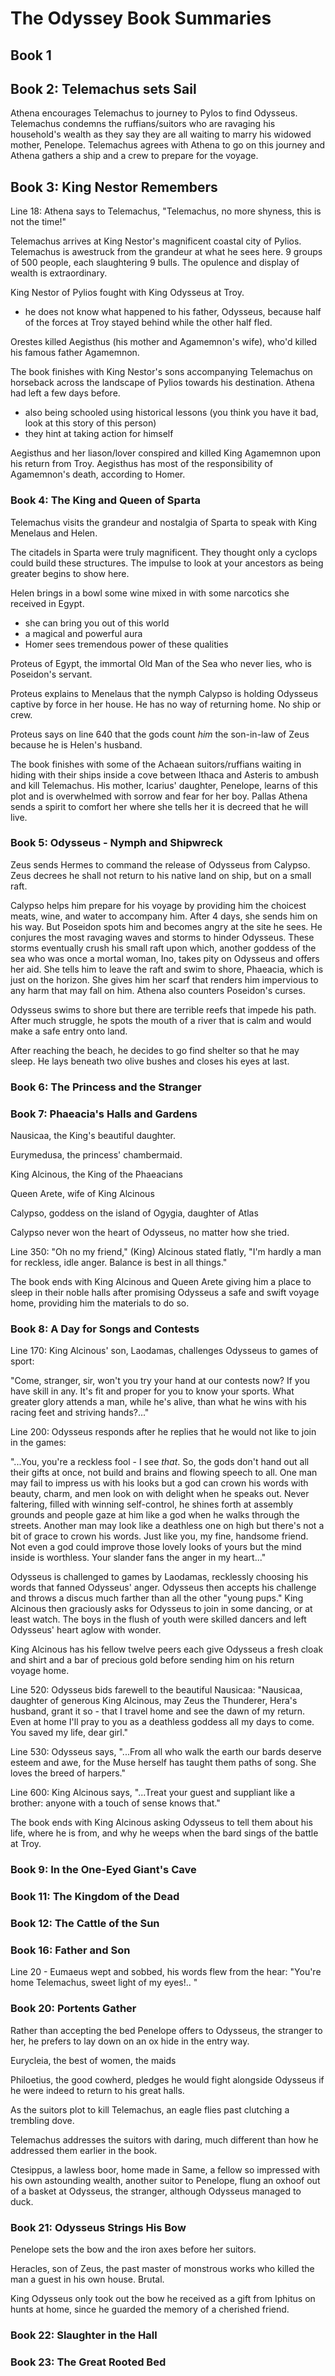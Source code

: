 # The Odyssey Book Summaries

## Book 1



## Book 2: Telemachus sets Sail

Athena encourages Telemachus to journey to Pylos to find Odysseus. Telemachus condemns the ruffians/suitors who are ravaging his household's wealth as they say they are all waiting to marry his widowed mother, Penelope. Telemachus agrees with Athena to go on this journey and Athena gathers a ship and a crew to prepare for the voyage.



## Book 3: King Nestor Remembers

Line 18: Athena says to Telemachus, "Telemachus, no more shyness, this is not the time!"

Telemachus arrives at King Nestor's magnificent coastal city of Pylios. Telemachus is awestruck from the grandeur at what he sees here. 9 groups of 500 people, each slaughtering 9 bulls. The opulence and display of wealth is extraordinary.

King Nestor of Pylios fought with King Odysseus at Troy.

- he does not know what happened to his father, Odysseus, because half of the forces at Troy stayed behind while the other half fled.

Orestes killed Aegisthus (his mother and Agamemnon's wife), who'd killed his famous father Agamemnon.

The book finishes with King Nestor's sons accompanying Telemachus on horseback across the landscape of Pylios towards his destination. Athena had left a few days before.

- also being schooled using historical lessons (you think you have it bad, look at this story of this person)
- they hint at taking action for himself

Aegisthus and her liason/lover conspired and killed King Agamemnon upon his return from Troy. Aegisthus has most of the responsibility of Agamemnon's death, according to Homer.



### Book 4: The King and Queen of Sparta

Telemachus visits the grandeur and nostalgia of Sparta to speak with King Menelaus and Helen.

The citadels in Sparta were truly magnificent. They thought only a cyclops could build these structures. The impulse to look at your ancestors as being greater begins to show here.

Helen brings in a bowl some wine mixed in with some narcotics she received in Egypt.

- she can bring you out of this world
- a magical and powerful aura
- Homer sees tremendous power of these qualities

Proteus of Egypt, the immortal Old Man of the Sea who never lies, who is Poseidon's servant.

Proteus explains to Menelaus that the nymph Calypso is holding Odysseus captive by force in her house. He has no way of returning home. No ship or crew.

Proteus says on line 640 that the gods count *him* the son-in-law of Zeus because he is Helen's husband.

The book finishes with some of the Achaean suitors/ruffians waiting in hiding with their ships inside a cove between Ithaca and Asteris to ambush and kill Telemachus. His mother, Icarius' daughter, Penelope, learns of this plot and is overwhelmed with sorrow and fear for her boy. Pallas Athena sends a spirit to comfort her where she tells her it is decreed that he will live.

### Book 5: Odysseus - Nymph and Shipwreck

Zeus sends Hermes to command the release of Odysseus from Calypso. Zeus decrees he shall not return to his native land on ship, but on a small raft.

Calypso helps him prepare for his voyage by providing him the choicest meats, wine, and water to accompany him. After 4 days, she sends him on his way. But Poseidon spots him and becomes angry at the site he sees. He conjures the most ravaging waves and storms to hinder Odysseus. These storms eventually crush his small raft upon which, another goddess of the sea who was once a mortal woman, Ino, takes pity on Odysseus and offers her aid. She tells him to leave the raft and swim to shore, Phaeacia, which is just on the horizon. She gives him her scarf that renders him impervious to any harm that may fall on him. Athena also counters Poseidon's curses.

Odysseus swims to shore but there are terrible reefs that impede his path. After much struggle, he spots the mouth of a river that is calm and would make a safe entry onto land.

After reaching the beach, he decides to go find shelter so that he may sleep. He lays beneath two olive bushes and closes his eyes at last.

### Book 6: The Princess and the Stranger



### Book 7: Phaeacia's Halls and Gardens

Nausicaa, the King's beautiful daughter.

Eurymedusa, the princess' chambermaid.

King Alcinous, the King of the Phaeacians

Queen Arete, wife of King Alcinous

Calypso, goddess on the island of Ogygia, daughter of Atlas

Calypso never won the heart of Odysseus, no matter how she tried.

Line 350: "Oh no my friend," (King) Alcinous stated flatly,
"I'm hardly a man for reckless, idle anger. Balance is best in all things."

The book ends with King Alcinous and Queen Arete giving him a place to sleep in their noble halls after promising Odysseus a safe and swift voyage home, providing him the materials to do so.



### Book 8: A Day for Songs and Contests

Line 170: King Alcinous' son, Laodamas, challenges Odysseus to games of sport:

"Come, stranger, sir, won't you try your hand at our contests now? If you have skill in any. It's fit and proper for you to know your sports. What greater glory attends a man, while he's alive, than what he wins with his racing feet and striving hands?..."

Line 200: Odysseus responds after he replies that he would not like to join in the games:

"...You, you're a reckless fool - I see *that*. So, the gods don't hand out all their gifts at once, not build and brains and flowing speech to all. One man may fail to impress us with his looks but a god can crown his words with beauty, charm, and men look on with delight when he speaks out. Never faltering, filled with winning self-control, he shines forth at assembly grounds and people gaze at him like a god when he walks through the streets. Another man may look like a deathless one on high but there's not a bit of grace to crown his words. Just like you, my fine, handsome friend. Not even a god could improve those lovely looks of yours but the mind inside is worthless. Your slander fans the anger in my heart..."

Odysseus is challenged to games by Laodamas, recklessly choosing his words that fanned Odysseus' anger. Odysseus then accepts his challenge and throws a discus much farther than all the other "young pups." King Alcinous then graciously asks for Odysseus to join in some dancing, or at least watch. The boys in the flush of youth were skilled dancers and left Odysseus' heart aglow with wonder.

King Alcinous has his fellow twelve peers each give Odysseus a fresh cloak and shirt and a bar of precious gold before sending him on his return voyage home.

Line 520: Odysseus bids farewell to the beautiful Nausicaa: "Nausicaa, daughter of generous King Alcinous, may Zeus the Thunderer, Hera's husband, grant it so - that I travel home and see the dawn of my return. Even at home I'll pray to you as a deathless goddess all my days to come. You saved my life, dear girl."

Line 530: Odysseus says, "...From all who walk the earth our bards deserve esteem and awe, for the Muse herself has taught them paths of song. She loves the breed of harpers."

Line 600: King Alcinous says, "...Treat your guest and suppliant like a brother: anyone with a touch of sense knows that."

The book ends with King Alcinous asking Odysseus to tell them about his life, where he is from, and why he weeps when the bard sings of the battle at Troy.

### Book 9: In the One-Eyed Giant's Cave



### Book 11: The Kingdom of the Dead



### Book 12: The Cattle of the Sun



### Book 16: Father and Son

Line 20 - Eumaeus wept and sobbed, his words flew from the hear: "You're home Telemachus, sweet light of my eyes!.. "

### Book 20: Portents Gather

Rather than accepting the bed Penelope offers to Odysseus, the stranger to her, he prefers to lay down on an ox hide in the entry way.

Eurycleia, the best of women, the maids

Philoetius, the good cowherd, pledges he would fight alongside Odysseus if he were indeed to return to his great halls.

As the suitors plot to kill Telemachus, an eagle flies past clutching a trembling dove.

Telemachus addresses the suitors with daring, much different than how he addressed them earlier in the book.

Ctesippus, a lawless boor, home made in Same, a fellow so impressed with his own astounding wealth, another suitor to Penelope, flung an oxhoof out of a basket at Odysseus, the stranger, although Odysseus managed to duck.

### Book 21: Odysseus Strings His Bow

Penelope sets the bow and the iron axes before her suitors.

Heracles, son of Zeus, the past master of monstrous works who killed the man a guest in his own house. Brutal.

King Odysseus only took out the bow he received as a gift from Iphitus on hunts at home, since he guarded the memory of a cherished friend.

### Book 22: Slaughter in the Hall

### Book 23: The Great Rooted Bed

